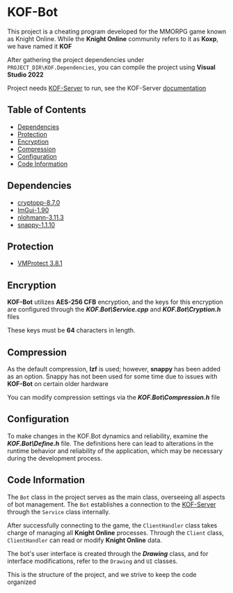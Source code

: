 # KOF-Bot

This project is a cheating program developed for the MMORPG game known as Knight Online. While the **Knight Online** community refers to it as **Koxp**, we have named it **KOF**

After gathering the project dependencies under ```PROJECT_DIR\KOF.Dependencies```, you can compile the project using **Visual Studio 2022**

Project needs [KOF-Server](https://github.com/trkyshorty/KOF-Server) to run, see the KOF-Server [documentation](https://github.com/trkyshorty/KOF-Server/blob/dev/README.md#configuration)

## Table of Contents

- [Dependencies](#dependencies)
- [Protection](#protection)
- [Encryption](#encryption)
- [Compression](#compression)
- [Configuration](#protection)
- [Code Information](#code-information)

## Dependencies

- [cryptopp-8.7.0](https://github.com/weidai11/cryptopp/releases/tag/CRYPTOPP_8_7_0)
- [ImGui-1.90](https://github.com/ocornut/imgui/releases/tag/v1.90)
- [nlohmann-3.11.3](https://github.com/nlohmann/json/releases/tag/v3.11.3)
- [snappy-1.1.10](https://github.com/google/snappy/releases/tag/1.1.10)

## Protection

- [VMProtect 3.8.1](https://vmpsoft.com/)

## Encryption

**KOF-Bot** utilizes **AES-256 CFB** encryption, and the keys for this encryption are configured through the ***KOF.Bot\Service.cpp*** and ***KOF.Bot\Cryption.h*** files

These keys must be **64** characters in length.

## Compression

As the default compression, **lzf** is used; however, **snappy** has been added as an option. Snappy has not been used for some time due to issues with **KOF-Bot** on certain older hardware

You can modify compression settings via the ***KOF.Bot\Compression.h*** file

## Configuration

To make changes in the KOF.Bot dynamics and reliability, examine the ***KOF.Bot\Define.h*** file. The definitions here can lead to alterations in the runtime behavior and reliability of the application, which may be necessary during the development process.

## Code Information

The `Bot` class in the project serves as the main class, overseeing all aspects of bot management. The `Bot` establishes a connection to the [KOF-Server](https://github.com/trkyshorty/KOF-Server) through the `Service` class internally.

After successfully connecting to the game, the `ClientHandler` class takes charge of managing all **Knight Online** processes. Through the `Client` class, `ClientHandler` can read or modify **Knight Online** data.

The bot's user interface is created through the ***Drawing*** class, and for interface modifications, refer to the `Drawing` and `UI` classes.

This is the structure of the project, and we strive to keep the code organized
